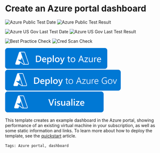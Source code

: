 # Create an Azure portal dashboard

![Azure Public Test Date](https://azurequickstartsservice.blob.core.windows.net/badges/101-azure-portal-dashboard/PublicLastTestDate.svg)
![Azure Public Test Result](https://azurequickstartsservice.blob.core.windows.net/badges/101-azure-portal-dashboard/PublicDeployment.svg)

![Azure US Gov Last Test Date](https://azurequickstartsservice.blob.core.windows.net/badges/101-azure-portal-dashboard/FairfaxLastTestDate.svg)
![Azure US Gov Last Test Result](https://azurequickstartsservice.blob.core.windows.net/badges/101-azure-portal-dashboard/FairfaxDeployment.svg)

![Best Practice Check](https://azurequickstartsservice.blob.core.windows.net/badges/101-azure-portal-dashboard/BestPracticeResult.svg)
![Cred Scan Check](https://azurequickstartsservice.blob.core.windows.net/badges/101-azure-portal-dashboard/CredScanResult.svg)

[![Deploy To Azure](https://raw.githubusercontent.com/Azure/azure-quickstart-templates/master/1-CONTRIBUTION-GUIDE/images/deploytoazure.svg?sanitize=true)](https://portal.azure.com/#create/Microsoft.Template/uri/https%3A%2F%2Fraw.githubusercontent.com%2FAzure%2Fazure-quickstart-templates%2Fmaster%2F101-azure-portal-dashboard%2Fazuredeploy.json)
[![Deploy To Azure US Gov](https://raw.githubusercontent.com/Azure/azure-quickstart-templates/master/1-CONTRIBUTION-GUIDE/images/deploytoazuregov.svg?sanitize=true)](https://portal.azure.us/#create/Microsoft.Template/uri/https%3A%2F%2Fraw.githubusercontent.com%2FAzure%2Fazure-quickstart-templates%2Fmaster%2F101-azure-portal-dashboard%2Fazuredeploy.json)
[![Visualize](https://raw.githubusercontent.com/Azure/azure-quickstart-templates/master/1-CONTRIBUTION-GUIDE/images/visualizebutton.svg?sanitize=true)](http://armviz.io/#/?load=https%3A%2F%2Fraw.githubusercontent.com%2FAzure%2Fazure-quickstart-templates%2Fmaster%2F101-azure-portal-dashboard%2Fazuredeploy.json)

This template creates an example dashboard in the Azure portal, showing performance of an existing virtual machine in your subscription, as well as some static information and links. To learn more about how to deploy the template, see the [quickstart](https://docs.microsoft.com/azure/azure-portal/quick-create-template) article.

`Tags: Azure portal, dashboard`
